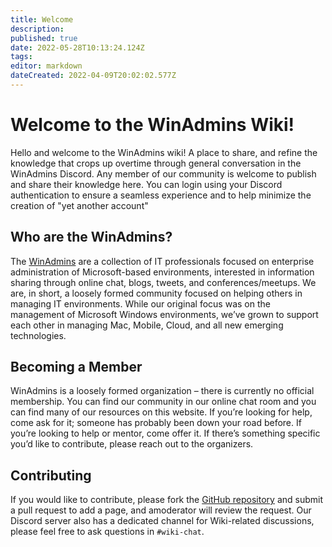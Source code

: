 ```yaml
---
title: Welcome
description: 
published: true
date: 2022-05-28T10:13:24.124Z
tags: 
editor: markdown
dateCreated: 2022-04-09T20:02:02.577Z
---
```


# Welcome to the WinAdmins Wiki!

Hello and welcome to the WinAdmins wiki! A place to share, and refine the knowledge that crops up overtime through general conversation in the WinAdmins Discord. Any member of our community is welcome to publish and share their knowledge here. You can login using your Discord authentication to ensure a seamless experience and to help minimize the creation of "yet another account"

## Who are the WinAdmins?

The [WinAdmins](https://winadmins.io) are a collection of IT professionals focused on enterprise administration of Microsoft-based environments, interested in information sharing through online chat, blogs, tweets, and conferences/meetups. We are, in short, a loosely formed community focused on helping others in managing IT environments. While our original focus was on the management of Microsoft Windows environments, we’ve grown to support each other in managing Mac, Mobile, Cloud, and all new emerging technologies.

## Becoming a Member

WinAdmins is a loosely formed organization – there is currently no official membership. You can find our community in our online chat room and you can find many of our resources on this website. If you’re looking for help, come ask for it; someone has probably been down your road before. If you’re looking to help or mentor, come offer it. If there’s something specific you’d like to contribute, please reach out to the organizers.

## Contributing

If you would like to contribute, please fork the [GitHub repository](https://github.com/windows-admins/Wiki) and submit a pull request to add a page, and amoderator will review the request. Our Discord server also has a dedicated channel for Wiki-related discussions, please feel free to ask questions in `#wiki-chat`.
